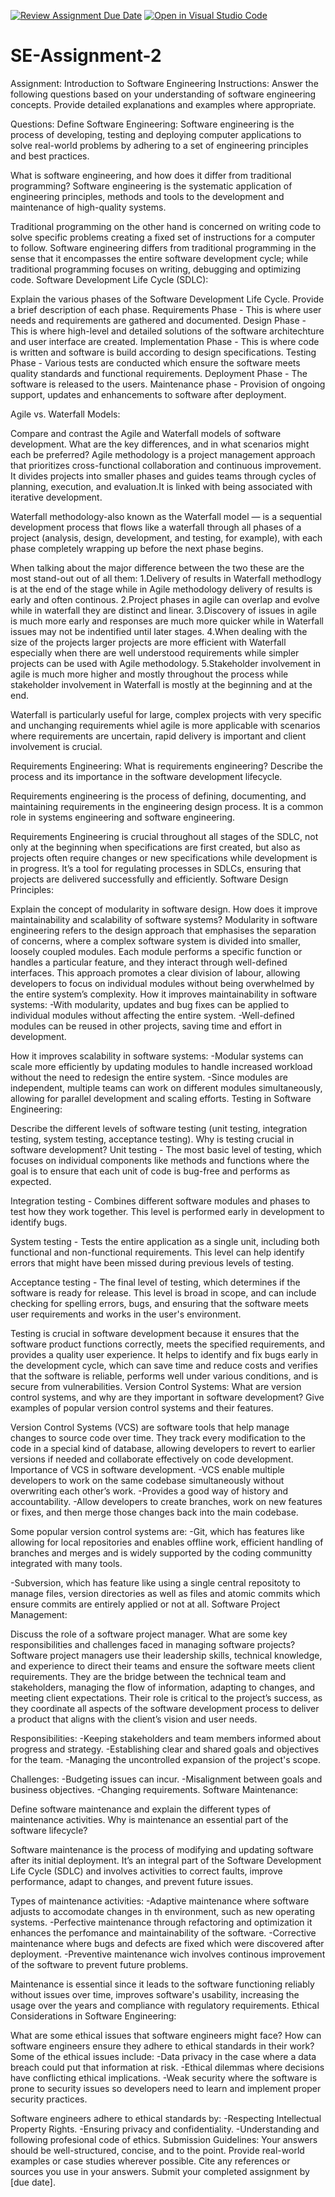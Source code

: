 [![Review Assignment Due Date](https://classroom.github.com/assets/deadline-readme-button-24ddc0f5d75046c5622901739e7c5dd533143b0c8e959d652212380cedb1ea36.svg)](https://classroom.github.com/a/-ucQIGTc)
[![Open in Visual Studio Code](https://classroom.github.com/assets/open-in-vscode-718a45dd9cf7e7f842a935f5ebbe5719a5e09af4491e668f4dbf3b35d5cca122.svg)](https://classroom.github.com/online_ide?assignment_repo_id=15237917&assignment_repo_type=AssignmentRepo)
# SE-Assignment-2
Assignment: Introduction to Software Engineering
Instructions:
Answer the following questions based on your understanding of software engineering concepts. Provide detailed explanations and examples where appropriate.

Questions:
Define Software Engineering:
Software engineering is the process of developing, testing and deploying computer applications to solve real-world problems by adhering to a set of engineering principles and best practices.

What is software engineering, and how does it differ from traditional programming?
Software engineering is the systematic application of engineering principles, methods and tools to the development and maintenance of high-quality systems.

Traditional programming on the other hand is concerned on writing code to solve specific problems creating a fixed set of instructions for a computer to follow.
Software engineering differs from traditional programming in the sense that it encompasses the entire software development cycle; while traditional programming focuses on writing, debugging and optimizing code.
Software Development Life Cycle (SDLC):

Explain the various phases of the Software Development Life Cycle. Provide a brief description of each phase.
Requirements Phase - This is where user needs and requirements are gathered and documented.
Design Phase - This is where high-level and detailed solutions of the software architechture and user interface are created.
Implementation Phase - This is where code is written and software is build according to design specifications.
Testing Phase - Various tests are conducted which ensure the software meets quality standards and functional requirements.
Deployment Phase - The software is released to the users.
Maintenance phase - Provision of ongoing support, updates and enhancements to software after deployment.

Agile vs. Waterfall Models:

Compare and contrast the Agile and Waterfall models of software development. What are the key differences, and in what scenarios might each be preferred?
Agile methodology is a project management approach that prioritizes cross-functional collaboration and continuous improvement. It divides projects into smaller phases and guides teams through cycles of planning, execution, and evaluation.It is linked with being associated with iterative development.

Waterfall methodology-also known as the Waterfall model — is a sequential development process that flows like a waterfall through all phases of a project (analysis, design, development, and testing, for example), with each phase completely wrapping up before the next phase begins.

When talking about the major difference between the two these are the most stand-out out of all them:
1.Delivery of results in Waterfall methodlogy is at the end of the stage while in Agile methodology delivery of results is early and often continous.
2.Project phases in agile can overlap and evolve while in waterfall they are distinct and linear.
3.Discovery of issues in agile is much more early and responses are much more quicker while in Waterfall issues may not be indentified until later stages.
4.When dealing with the size of the projects larger projects are more efficient with Waterfall especially when there are well understood requirements while simpler projects can be used with Agile methodology.
5.Stakeholder involvement in agile is much more higher and mostly throughout the process while stakeholder involvement in Waterfall  is mostly at the beginning and at the end.

Waterfall is particularly useful for large, complex projects with very specific and unchanging requirements whiel agile is more applicable with scenarios where requirements are uncertain, rapid delivery is important and client involvement is crucial. 

Requirements Engineering:
What is requirements engineering? Describe the process and its importance in the software development lifecycle.

Requirements engineering is the process of defining, documenting, and maintaining requirements in the engineering design process. It is a common role in systems engineering and software engineering.

Requirements Engineering is crucial throughout all stages of the SDLC, not only at the beginning when specifications are first created, but also as projects often require changes or new specifications while development is in progress. It’s a tool for regulating processes in SDLCs, ensuring that projects are delivered successfully and efficiently.
Software Design Principles:

Explain the concept of modularity in software design. How does it improve maintainability and scalability of software systems?
Modularity in software engineering refers to the design approach that emphasises the separation of concerns, where a complex software system is divided into smaller, loosely coupled modules.
Each module performs a specific function or handles a particular feature, and they interact through well-defined interfaces.
This approach promotes a clear division of labour, allowing developers to focus on individual modules without being overwhelmed by the entire system’s complexity.
How it improves maintainability in software systems:
-With modularity, updates and bug fixes can be applied to individual modules without affecting the entire system.
-Well-defined modules can be reused in other projects, saving time and effort in development.

How it improves scalability in software systems:
-Modular systems can scale more efficiently by updating modules to handle increased workload without the need to redesign the entire system.
-Since modules are independent, multiple teams can work on different modules simultaneously, allowing for parallel development and scaling efforts.
Testing in Software Engineering:

Describe the different levels of software testing (unit testing, integration testing, system testing, acceptance testing). Why is testing crucial in software development?
Unit testing - The most basic level of testing, which focuses on individual components like methods and functions where the goal is to ensure that each unit of code is bug-free and performs as expected.

Integration testing - Combines different software modules and phases to test how they work together. This level is performed early in development to identify bugs.

System testing - Tests the entire application as a single unit, including both functional and non-functional requirements. This level can help identify errors that might have been missed during previous levels of testing.

Acceptance testing - The final level of testing, which determines if the software is ready for release. This level is broad in scope, and can include checking for spelling errors, bugs, and ensuring that the software meets user requirements and works in the user's environment.

Testing is crucial in software development because it ensures that the software product functions correctly, meets the specified requirements, and provides a quality user experience. It helps to identify and fix bugs early in the development cycle, which can save time and reduce costs and verifies that the software is reliable, performs well under various conditions, and is secure from vulnerabilities.
Version Control Systems:
What are version control systems, and why are they important in software development? Give examples of popular version control systems and their features.

Version Control Systems (VCS) are software tools that help manage changes to source code over time. They track every modification to the code in a special kind of database, allowing developers to revert to earlier versions if needed and collaborate effectively on code development.
Importance of VCS in software development.
-VCS enable multiple developers to work on the same codebase simultaneously without overwriting each other’s work.
-Provides a good way of history and accountability.
-Allow developers to create branches, work on new features or fixes, and then merge those changes back into the main codebase.

Some popular version control systems are:
-Git, which has features like allowing for local repositories and enables offline work, efficient handling of branches and merges and is widely supported by the coding communitty integrated with many tools.

-Subversion, which has feature like using a single central repositoty to manage files, version directories as well as files and atomic commits which ensure commits are entirely applied or not at all. 
Software Project Management:

Discuss the role of a software project manager. What are some key responsibilities and challenges faced in managing software projects?
Software project managers use their leadership skills, technical knowledge, and experience to direct their teams and ensure the software meets client requirements. They are the bridge between the technical team and stakeholders, managing the flow of information, adapting to changes, and meeting client expectations. Their role is critical to the project’s success, as they coordinate all aspects of the software development process to deliver a product that aligns with the client’s vision and user needs.

Responsibilities:
-Keeping stakeholders and team members informed about progress and strategy.
-Establishing clear and shared goals and objectives for the team.
-Managing the uncontrolled expansion of the project's scope.

Challenges:
-Budgeting issues can incur.
-Misalignment between goals and business objectives.
-Changing requirements.
Software Maintenance:

Define software maintenance and explain the different types of maintenance activities. Why is maintenance an essential part of the software lifecycle?

Software maintenance is the process of modifying and updating software after its initial deployment. It’s an integral part of the Software Development Life Cycle (SDLC) and involves activities to correct faults, improve performance, adapt to changes, and prevent future issues.

Types of maintenance activities:
-Adaptive maintenance where software adjusts to accomodate changes in th environment, such as new operating systems.
-Perfective maintenance through refactoring and optimization it enhances the perfomance and maintainability of the software.
-Corrective maintenance where bugs and defects are fixed which were discovered after deployment.
-Preventive maintenance wich involves continous improvement of the software to prevent future problems.

Maintenance is essential since it leads to the software functioning reliably without issues over time, improves software's usability, increasing the usage over the years and compliance with regulatory requirements.
Ethical Considerations in Software Engineering:

What are some ethical issues that software engineers might face? How can software engineers ensure they adhere to ethical standards in their work?
Some of the ethical issues include: 
-Data privacy in the case where a data breach could put that information at risk.
-Ethical dilemmas where decisions have conflicting ethical implications.
-Weak security where the software is prone to security issues so developers need to learn and implement proper security practices.

Software engineers adhere to ethical standards by:
-Respecting Intellectual Property Rights.
-Ensuring privacy and confidentiality.
-Understanding and following profesional code of ethics.
Submission Guidelines:
Your answers should be well-structured, concise, and to the point.
Provide real-world examples or case studies wherever possible.
Cite any references or sources you use in your answers.
Submit your completed assignment by [due date].
